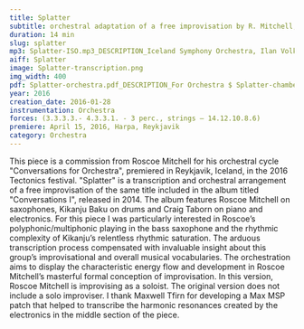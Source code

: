 ```yaml
---
title: Splatter
subtitle: orchestral adaptation of a free improvisation by R. Mitchell, K. Baku and C. Taborn
duration: 14 min
slug: splatter
mp3: Splatter-ISO.mp3_DESCRIPTION_Iceland Symphony Orchestra, Ilan Volkov (conductor), Roscoe Mitchell (soprano saxophone)$ Splatter-MTAO.mp3_DESCRIPTION_Montreal Toronto Art Orchestra, Gregory Oh (conductor)
aiff: Splatter
image: Splatter-transcription.png
img_width: 400
pdf: Splatter-orchestra.pdf_DESCRIPTION_For Orchestra $ Splatter-chamber-orchestra.pdf_DESCRIPTION_For Chamber Orchestra
year: 2016
creation_date: 2016-01-28
instrumentation: Orchestra
forces: (3.3.3.3.- 4.3.3.1. - 3 perc., strings – 14.12.10.8.6)
premiere: April 15, 2016, Harpa, Reykjavik
category: Orchestra
---
```


This piece is a commission from Roscoe Mitchell for his orchestral cycle
"Conversations for Orchestra", premiered in Reykjavik, Iceland, in the 2016 Tectonics festival. "Splatter" is a transcription and orchestral arrangement of a free improvisation of the same title included in the album titled "Conversations I", released in 2014. The album features Roscoe Mitchell on saxophones, Kikanju Baku on drums and Craig Taborn on piano and electronics. For this piece I was particularly interested in Roscoe’s polyphonic/multiphonic playing in the bass saxophone and the rhythmic complexity of Kikanju’s relentless rhythmic saturation. The arduous transcription process compensated with invaluable insight about this group’s improvisational and overall musical vocabularies. The orchestration aims to display the characteristic energy flow and development in Roscoe Mitchell’s masterful formal conception of improvisation. In this version, Roscoe Mitchell is improvising as a soloist. The original version does not include a solo improviser. I thank Maxwell Tfirn for developing a Max MSP patch that helped to transcribe the harmonic resonances created by the electronics in the middle section of the piece.
